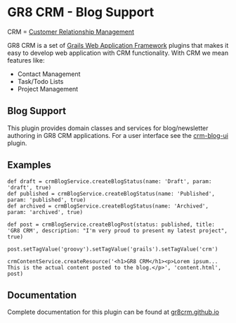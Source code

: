# GR8 CRM - Blog Support

CRM = [Customer Relationship Management](http://en.wikipedia.org/wiki/Customer_relationship_management)

GR8 CRM is a set of [Grails Web Application Framework](http://www.grails.org/)
plugins that makes it easy to develop web application with CRM functionality.
With CRM we mean features like:

- Contact Management
- Task/Todo Lists
- Project Management


## Blog Support

This plugin provides domain classes and services for blog/newsletter authoring in GR8 CRM applications.
For a user interface see the [crm-blog-ui](https://github.com/technipelago/grails-crm-blog-ui) plugin.

## Examples

    def draft = crmBlogService.createBlogStatus(name: 'Draft', param: 'draft', true)
    def published = crmBlogService.createBlogStatus(name: 'Published', param: 'published', true)
    def archived = crmBlogService.createBlogStatus(name: 'Archived', param: 'archived', true)

    def post = crmBlogService.createBlogPost(status: published, title: 'GR8 CRM', description: "I'm very proud to present my latest project", true)

    post.setTagValue('groovy').setTagValue('grails').setTagValue('crm')

    crmContentService.createResource('<h1>GR8 CRM</h1><p>Lorem ipsum... This is the actual content posted to the blog.</p>', 'content.html', post)

## Documentation

Complete documentation for this plugin can be found at [gr8crm.github.io](http://gr8crm.github.io/plugins/crm-blog/)
